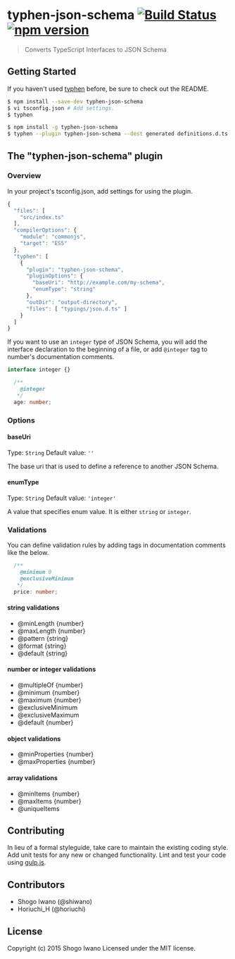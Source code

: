 # typhen-json-schema [![Build Status](https://secure.travis-ci.org/shiwano/typhen-json-schema.png?branch=master)](http://travis-ci.org/shiwano/typhen-json-schema) [![npm version](https://badge.fury.io/js/typhen-json-schema.svg)](http://badge.fury.io/js/typhen-json-schema)

> Converts TypeScript Interfaces to JSON Schema

## Getting Started
If you haven't used [typhen](https://github.com/shiwano/typhen) before, be sure to check out the README.

```sh
$ npm install --save-dev typhen-json-schema
$ vi tsconfig.json # Add settings.
$ typhen
```

```sh
$ npm install -g typhen-json-schema
$ typhen --plugin typhen-json-schema --dest generated definitions.d.ts
```

## The "typhen-json-schema" plugin

### Overview
In your project's tsconfig.json, add settings for using the plugin.

```js
{
  "files": [
    "src/index.ts"
  ],
  "compilerOptions": {
    "module": "commonjs",
    "target": "ES5"
  },
  "typhen": [
    {
      "plugin": "typhen-json-schema",
      "pluginOptions": {
        "baseUri": "http://example.com/my-schema",
        "enumType": "string"
      },
      "outDir": "output-directory",
      "files": [ "typings/json.d.ts" ]
    }
  ]
}
```

If you want to use an `integer` type of JSON Schema, you will add the interface declaration to the beginning of a file, or add `@integer` tag to number's documentation comments.

```ts
interface integer {}
```

```ts
  /**
    @integer
   */
  age: number;
```

### Options

#### baseUri
Type: `String`
Default value: `''`

The base uri that is used to define a reference to another JSON Schema.

#### enumType
Type: `String`
Default value: `'integer'`

A value that specifies enum value. It is either `string` or `integer`.

### Validations

You can define validation rules by adding tags in documentation comments like the below.

```ts
  /**
    @minimum 0
    @exclusiveMinimum
   */
  price: number;
```

#### string validations

* @minLength {number}
* @maxLength {number}
* @pattern {string}
* @format {string}
* @default {string}

#### number or integer validations

* @multipleOf {number}
* @minimum {number}
* @maximum {number}
* @exclusiveMinimum
* @exclusiveMaximum
* @default {number}

#### object validations

* @minProperties {number}
* @maxProperties {number}

#### array validations

* @minItems {number}
* @maxItems {number}
* @uniqueItems

## Contributing
In lieu of a formal styleguide, take care to maintain the existing coding style. Add unit tests for any new or changed functionality. Lint and test your code using [gulp.js](http://gulpjs.com/).

## Contributors

* Shogo Iwano (@shiwano)
* Horiuchi_H (@horiuchi)

## License
Copyright (c) 2015 Shogo Iwano
Licensed under the MIT license.
